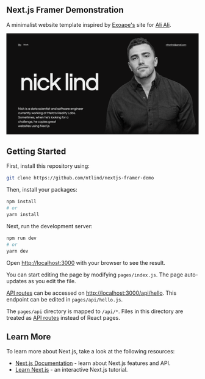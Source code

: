 ## Next.js Framer Demonstration

A minimalist website template inspired by [Exoape's](https://www.exoape.com/) site for [Ali Ali](https://alitwotimes.com/).

![Image of website design](https://raw.githubusercontent.com/ntlind/nextjs-framer-demo/14e16fcbc975c0ed436e0035526a7e4506afcb80/public/demo-image.png)

## Getting Started

First, install this repository using:
```bash
git clone https://github.com/ntlind/nextjs-framer-demo
```

Then, install your packages:
```bash
npm install 
# or 
yarn install
```

Next, run the development server:

```bash
npm run dev
# or
yarn dev
```
Open [http://localhost:3000](http://localhost:3000) with your browser to see the result.

You can start editing the page by modifying `pages/index.js`. The page auto-updates as you edit the file.

[API routes](https://nextjs.org/docs/api-routes/introduction) can be accessed on [http://localhost:3000/api/hello](http://localhost:3000/api/hello). This endpoint can be edited in `pages/api/hello.js`.

The `pages/api` directory is mapped to `/api/*`. Files in this directory are treated as [API routes](https://nextjs.org/docs/api-routes/introduction) instead of React pages.

## Learn More

To learn more about Next.js, take a look at the following resources:

- [Next.js Documentation](https://nextjs.org/docs) - learn about Next.js features and API.
- [Learn Next.js](https://nextjs.org/learn) - an interactive Next.js tutorial.